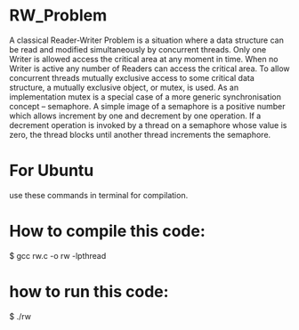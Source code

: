 # RW_Problem
A classical Reader-Writer Problem is a situation where a data structure can be read and modified simultaneously by concurrent threads. Only one Writer is allowed access the critical area at any moment in time. When no Writer is active any number of Readers can access the critical area. To allow concurrent threads mutually exclusive access to some critical data structure, a mutually exclusive object, or mutex, is used. As an implementation mutex is a special case of a more generic synchronisation concept – semaphore. A simple image of a semaphore is a positive number which allows increment by one and decrement by one operation. If a decrement operation is invoked by a thread on a semaphore whose value is zero, the thread blocks until another thread increments the semaphore. 
 # For Ubuntu 
 use these commands in terminal for compilation.
 # How to compile this code:
   $ gcc rw.c -o rw -lpthread
 # how to run this code:
  $ ./rw
  
